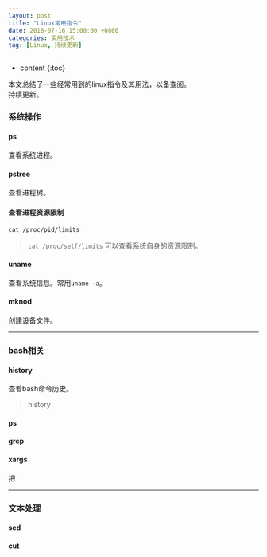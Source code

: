 ```yaml
---
layout: post
title: "Linux常用指令"
date: 2018-07-16 15:00:00 +0800 
categories: 实用技术
tag: [Linux, 持续更新]
---
```

* content
{:toc}



本文总结了一些经常用到的linux指令及其用法，以备查阅。<br/>
持续更新。 

<!-- more -->

### 系统操作
#### ps
查看系统进程。

#### pstree
查看进程树。

#### 查看进程资源限制
`cat /proc/pid/limits`
> `cat /proc/self/limits` 可以查看系统自身的资源限制。

#### uname
查看系统信息。常用`uname -a`。

#### mknod
创建设备文件。



------------------------------------------------------------------
### bash相关
#### history
查看bash命令历史。
> history 

#### ps


#### grep


#### xargs
把




------------------------------------------------------------------
### 文本处理
#### sed


#### cut
